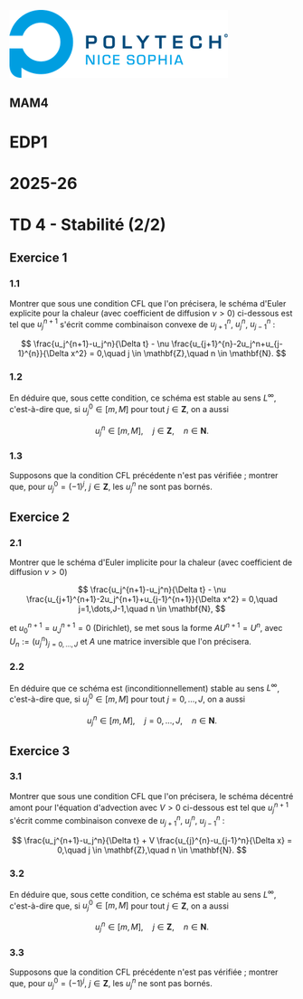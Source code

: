 ![PNS](https://raw.githubusercontent.com/pns-mam/edp1/master/logo-pns.png)

## MAM4

# EDP1
# 2025-26
# TD 4 - Stabilité (2/2)


## Exercice 1

### 1.1

Montrer que sous une condition CFL que l'on précisera, le schéma d'Euler explicite pour la chaleur (avec coefficient de diffusion $\nu > 0$) ci-dessous est tel que $u_j^{n+1}$ s'écrit comme combinaison convexe de $u_{j+1}^n$, $u^n_j$, $u^n_{j-1}$ : 

$$ \frac{u_j^{n+1}-u_j^n}{\Delta t} - \nu \frac{u_{j+1}^{n}-2u_j^n+u_{j-1}^{n}}{\Delta x^2} = 0,\quad j \in \mathbf{Z},\quad n \in \mathbf{N}. $$

### 1.2

En déduire que, sous cette condition, ce schéma est stable au sens $L^\infty$, c'est-à-dire que, si $u^0_j \in [m, M]$ pour tout $j \in \mathbf{Z}$, on a aussi

$$ u^n_j \in [m, M],\quad j \in \mathbf{Z},\quad n \in \mathbf{N}. $$

### 1.3

Supposons que la condition CFL précédente n'est pas vérifiée ; montrer que, pour $u^0_j = (-1)^j$, $j \in \mathbf{Z}$, les $u^n_j$ ne sont pas bornés. 

## Exercice 2

### 2.1

Montrer que le schéma d'Euler implicite pour la chaleur (avec coefficient de diffusion $\nu > 0$)

$$ \frac{u_j^{n+1}-u_j^n}{\Delta t} - \nu \frac{u_{j+1}^{n+1}-2u_j^{n+1}+u_{j-1}^{n+1}}{\Delta x^2} = 0,\quad j=1,\dots,J-1,\quad n \in \mathbf{N}, $$

et $u_0^{n+1} = u_J^{n+1} = 0$ (Dirichlet), se met sous la forme $AU^{n+1} = U^n$, avec $U_n := (u^n_j)_{j=0,\dots,J}$ et $A$ une matrice inversible que l'on précisera.

### 2.2

En déduire que ce schéma est (inconditionnellement) stable au sens $L^\infty$, c'est-à-dire que, si $u^0_j \in [m, M]$ pour tout $j=0,\dots,J$, on a aussi

$$ u^n_j \in [m, M],\quad j=0,\dots,J,\quad n \in \mathbf{N}. $$

## Exercice 3

### 3.1

Montrer que sous une condition CFL que l'on précisera, le schéma décentré amont pour l'équation d'advection avec $V > 0$ ci-dessous est tel que $u_j^{n+1}$ s'écrit comme combinaison convexe de $u^n_{j+1}$, $u^n_j$, $u^n_{j-1}$ : 

$$ \frac{u_j^{n+1}-u_j^n}{\Delta t} + V \frac{u_{j}^{n}-u_{j-1}^n}{\Delta x} = 0,\quad j \in \mathbf{Z},\quad n \in \mathbf{N}. $$

### 3.2

En déduire que, sous cette condition, ce schéma est stable au sens $L^\infty$, c'est-à-dire que, si $u^0_j \in [m, M]$ pour tout $j \in \mathbf{Z}$, on a aussi

$$ u^n_j \in [m, M],\quad j \in \mathbf{Z},\quad n \in \mathbf{N}. $$

### 3.3

Supposons que la condition CFL précédente n'est pas vérifiée ; montrer que, pour $u^0_j = (-1)^j$, $j \in \mathbf{Z}$, les $u^n_j$ ne sont pas bornés.
